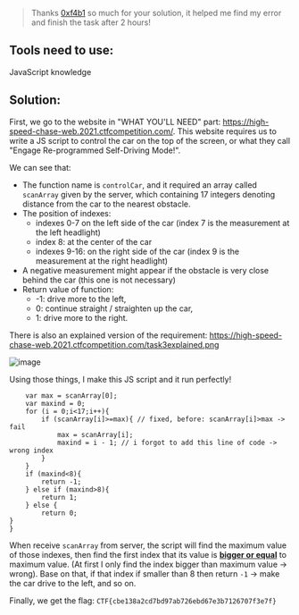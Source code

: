 > Thanks [0xf4b1](https://github.com/0xf4b1) so much for your solution, it helped me find my error and finish the task after 2 hours!
## Tools need to use:
JavaScript knowledge
## Solution:  
First, we go to the website in "WHAT YOU'LL NEED" part: https://high-speed-chase-web.2021.ctfcompetition.com/. This website requires us to write a JS script to control the car on the top of the screen, or what they call "Engage Re-programmed Self-Driving Mode!".  

We can see that:
- The function name is `controlCar`, and it required an array called `scanArray` given by the server, which containing 17 integers denoting distance from the car to the nearest obstacle.
- The position of indexes:
  - indexes 0-7 on the left side of the car (index 7 is the measurement at the left headlight)
  - index 8: at the center of the car
  - indexes 9-16: on the right side of the car (index 9 is the measurement at the right headlight)
- A negative measurement might appear if the obstacle is very close behind the car (this one is not necessary)
- Return value of function: 
  - -1: drive more to the left,
  - 0: continue straight / straighten up the car,
  - 1: drive more to the right.

There is also an explained version of the requirement: https://high-speed-chase-web.2021.ctfcompetition.com/task3explained.png

![image](https://user-images.githubusercontent.com/89294020/190450431-a42c1f7c-6597-4c4b-9498-ce63af397918.png)

Using those things, I make this JS script and it run perfectly!

```function controlCar(scanArray) {
    var max = scanArray[0];
    var maxind = 0;
    for (i = 0;i<17;i++){
        if (scanArray[i]>=max){ // fixed, before: scanArray[i]>max -> fail
            max = scanArray[i];
            maxind = i - 1; // i forgot to add this line of code -> wrong index
        }
    }
    if (maxind<8){
        return -1;
    } else if (maxind>8){
        return 1;
    } else {
        return 0;
}
}
```
When receive `scanArray` from server, the script will find the maximum value of those indexes, then find the first index that its value is <ins>**bigger or equal**</ins> to maximum value. (At first I only find the index bigger than maximum value -> wrong). Base on that, if that index if smaller than 8 then return `-1` -> make the car drive to the left, and so on.  

Finally, we get the flag: `CTF{cbe138a2cd7bd97ab726ebd67e3b7126707f3e7f}`
